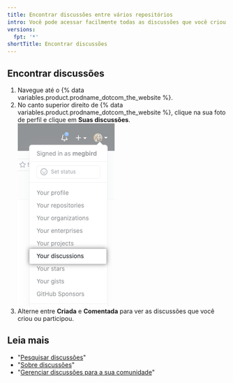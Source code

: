 ```yaml
---
title: Encontrar discussões entre vários repositórios
intro: Você pode acessar facilmente todas as discussões que você criou ou participou de vários repositórios.
versions:
  fpt: '*'
shortTitle: Encontrar discussões
---
```



## Encontrar discussões

1. Navegue até o {% data variables.product.prodname_dotcom_the_website %}.
1. No canto superior direito de {% data variables.product.prodname_dotcom_the_website %}, clique na sua foto de perfil e clique em **Suas discussões**. !["Suas discussões" no menu suspenso para a foto de perfil em {% data variables.product.product_name %}](/assets/images/help/discussions/your-discussions.png)
1. Alterne entre **Criada** e **Comentada** para ver as discussões que você criou ou participou.

## Leia mais

- "[Pesquisar discussões](/github/searching-for-information-on-github/searching-discussions)"
- "[Sobre discussões](/discussions/collaborating-with-your-community-using-discussions/about-discussions)"
- "[Gerenciar discussões para a sua comunidade](/discussions/managing-discussions-for-your-community)"
